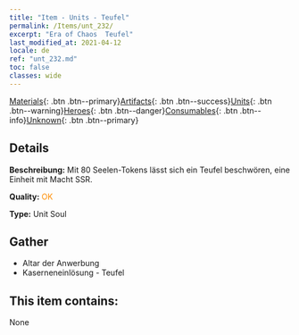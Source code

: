 ```yaml
---
title: "Item - Units - Teufel"
permalink: /Items/unt_232/
excerpt: "Era of Chaos  Teufel"
last_modified_at: 2021-04-12
locale: de
ref: "unt_232.md"
toc: false
classes: wide
---
```

 [Materials](/de/Items/){: .btn .btn--primary}[Artifacts](/de/Items/Artifacts/){: .btn .btn--success}[Units](/de/Items/Units/){: .btn .btn--warning}[Heroes](/de/Items/Heroes/){: .btn .btn--danger}[Consumables](/de/Items/Consumables/){: .btn .btn--info}[Unknown](/de/Items/Unknown/){: .btn .btn--primary}

## Details
 **Beschreibung:** Mit 80 Seelen-Tokens lässt sich ein Teufel beschwören, eine Einheit mit Macht SSR.

 **Quality:** <span style="color: #FF8C00">OK</span>

 **Type:** Unit Soul

## Gather

*    Altar der Anwerbung 
*    Kaserneneinlösung - Teufel 

## This item contains:

  None


